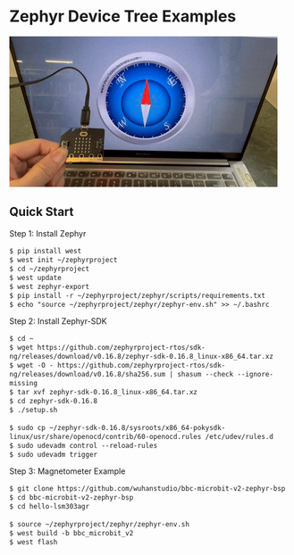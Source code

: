 # Zephyr Device Tree Examples

![](demo.gif)

## Quick Start

Step 1: Install Zephyr

```
$ pip install west
$ west init ~/zephyrproject
$ cd ~/zephyrproject
$ west update
$ west zephyr-export
$ pip install -r ~/zephyrproject/zephyr/scripts/requirements.txt
$ echo "source ~/zephyrproject/zephyr/zephyr-env.sh" >> ~/.bashrc
```

Step 2: Install Zephyr-SDK

```
$ cd ~
$ wget https://github.com/zephyrproject-rtos/sdk-ng/releases/download/v0.16.8/zephyr-sdk-0.16.8_linux-x86_64.tar.xz
$ wget -O - https://github.com/zephyrproject-rtos/sdk-ng/releases/download/v0.16.8/sha256.sum | shasum --check --ignore-missing
$ tar xvf zephyr-sdk-0.16.8_linux-x86_64.tar.xz
$ cd zephyr-sdk-0.16.8
$ ./setup.sh

$ sudo cp ~/zephyr-sdk-0.16.8/sysroots/x86_64-pokysdk-linux/usr/share/openocd/contrib/60-openocd.rules /etc/udev/rules.d
$ sudo udevadm control --reload-rules
$ sudo udevadm trigger
```

Step 3: Magnetometer Example

```
$ git clone https://github.com/wuhanstudio/bbc-microbit-v2-zephyr-bsp
$ cd bbc-microbit-v2-zephyr-bsp 
$ cd hello-lsm303agr

$ source ~/zephyrproject/zephyr/zephyr-env.sh
$ west build -b bbc_microbit_v2
$ west flash
```

